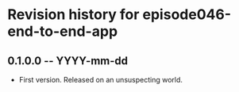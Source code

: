 # Revision history for episode046-end-to-end-app

## 0.1.0.0 -- YYYY-mm-dd

* First version. Released on an unsuspecting world.
